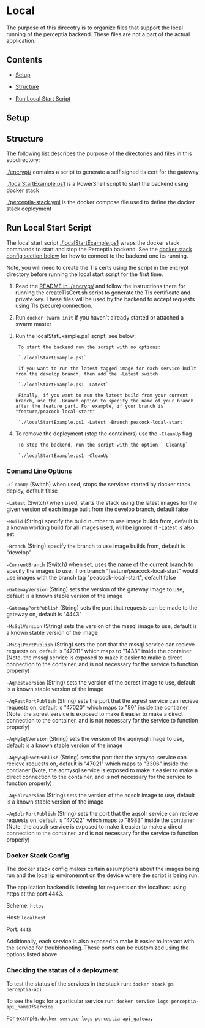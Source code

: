 # Local

The purpose of this direcotry is to organize files that support the local running of the perceptia backend. These files are not a part of the actual application.

## Contents

* [Setup](#setup)

* [Structure](#structure)

* [Run Local Start Script](#run-local-start-script)

## Setup

## Structure

The following list describes the purpose of the directories and files in this subdirectory:

[./encrypt/](./encrypt) contains a script to generate a self signed tls cert for the gateway

[./localStartExample.ps1](./localStartExample.ps1) is a PowerShell script to start the backend using docker stack

[./perceptia-stack.yml](./perceptia-stack.yml) is the docker compose file used to define the docker stack deployment

## Run Local Start Script

The local start script [./localStartExample.ps1](./localStartExample.ps1) wraps the docker stack commands to start and stop the Perceptia backend. See the [docker stack config section below](#docker-stack-config) for how to connect to the backend one its running.

Note, you will need to create the Tls certs using the script in the encrypt directory before running the local start script for the first time.

1. Read the [README in ./encrypt/](./encrypt/README.md) and follow the instructions there for running the createTlsCert.sh script to generate the Tls certificate and private key. These files will be used by the backend to accept requests using Tls (secure) connection.

2. Run `docker swarm init` if you haven't already started or attached a swarm master

3. Run the localStatExample.ps1 script, see below:

        To start the backend run the script with no options:

        `./localStartExample.ps1`

        If you want to run the latest tagged image for each service built from the develop branch, then add the -Latest switch

        `./localStartExample.ps1 -Latest`

        Finally, if you want to run the latest build from your current branch, use the -Branch option to specify the name of your branch after the feature part. For example, if your branch is "feature/peacock-local-start"

        `./localStartExample.ps1 -Latest -Branch peacock-local-start`

4. To remove the deployment (stop the containers) use the `-CleanUp` flag

        To stop the backend, run the script with the option `-CleanUp`

        `./localStartExample.ps1 -CleanUp`

### Comand Line Options

`-CleanUp` (Switch) when used, stops the services started by docker stack deploy, default false

`-Latest` (Switch) when used, starts the stack using the latest images for the given version of each image built from the develop branch, default false

`-Build` (String) specify the build number to use image builds from, default is a known working build for all images used, will be ignored if -Latest is also set

`-Branch` (String) specify the branch to use image builds from, default is "develop"

`-CurrentBranch` (Switch) when set, uses the name of the current branch to specify the images to use, if on branch "feature/peacock-local-start" would use images with the branch tag "peacock-local-start", default false

`-GatewayVersion` (String) sets the version of the gateway image to use, default is a known stable version of the image

`-GatewayPortPublish` (String) sets the port that requests can be made to the gateway on, default is "4443"

`-MsSqlVersion` (String) sets the version of the mssql image to use, default is a known stable version of the image

`-MsSqlPortPublish` (String) sets the port that the mssql service can recieve requests on, default is "47011" which maps to "1433" inside the container (Note, the mssql service is exposed to make it easier to make a direct connection to the container, and is not necessary for the service to function properly)

`-AqRestVersion` (String) sets the version of the aqrest image to use, default is a known stable version of the image

`-AqRestPortPublish` (String) sets the port that the aqrest service can recieve requests on, default is "47020" which maps to "80" inside the contianer (Note, the aqrest service is exposed to make it easier to make a direct connection to the container, and is not necessary for the service to function properly)

`-AqMySqlVersion` (String) sets the version of the aqmysql image to use, default is a known stable version of the image

`-AqMySqlPortPublish` (String) sets the port that the aqmysql service can recieve requests on, default is "47021" which maps to "3306" inside the contianer (Note, the aqmysql service is exposed to make it easier to make a direct connection to the container, and is not necessary for the service to function properly)

`-AqSolrVersion` (String) sets the version of the aqsolr image to use, default is a known stable version of the image

`-AqSolrPortPublish` (String) sets the port that the aqsolr service can recieve requests on, default is "47022" which maps to "8983" inside the contianer (Note, the aqsolr service is exposed to make it easier to make a direct connection to the container, and is not necessary for the service to function properly)

### Docker Stack Config

The docker stack config makes certain assumptions about the images being run and the local ip environemnt on the device where the script is being run.

The application backend is listening for requests on the localhost using https at the port 4443.

Scheme: `https`

Host: `localhost`

Port: `4443`

Additionally, each service is also exposed to make it easier to interact with the service for troublshooting. These ports can be customized using the options listed above.

### Checking the status of a deployment

To test the status of the services in the stack run: `docker stack ps perceptia-api`

To see the logs for a particular service run: `docker service logs perceptia-api_nameOfService`

For example: `docker service logs perceptia-api_gateway`